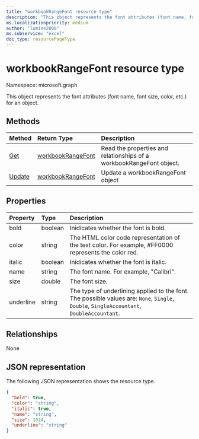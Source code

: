 ```yaml
---
title: "workbookRangeFont resource type"
description: "This object represents the font attributes (font name, font size, color, etc.) for an object."
ms.localizationpriority: medium
author: "lumine2008"
ms.subservice: "excel"
doc_type: resourcePageType
---
```


# workbookRangeFont resource type

Namespace: microsoft.graph

This object represents the font attributes (font name, font size, color, etc.) for an object.


## Methods

| Method		   | Return Type	|Description|
|:---------------|:--------|:----------|
|[Get](../api/rangefont-get.md) | [workbookRangeFont](workbookrangefont.md) |Read the properties and relationships of a workbookRangeFont object.|
|[Update](../api/rangefont-update.md) | [workbookRangeFont](workbookrangefont.md)	|Update a workbookRangeFont object|

## Properties
| Property	   | Type	|Description|
|:---------------|:--------|:----------|
|bold|boolean|Inidicates whether the font is bold.|
|color|string|The HTML color code representation of the text color. For example, #FF0000 represents the color red.|
|italic|boolean|Inidicates whether the font is italic.|
|name|string|The font name. For example, "Calibri".|
|size|double|The font size.|
|underline|string|The type of underlining applied to the font. The possible values are: `None`, `Single`, `Double`, `SingleAccountant`, `DoubleAccountant`.|

## Relationships
None


## JSON representation

The following JSON representation shows the resource type.

<!--{
  "blockType": "resource",
  "optionalProperties": [],
  "baseType": "microsoft.graph.entity",
  "@odata.type": "microsoft.graph.workbookRangeFont"
}-->

```json
{
  "bold": true,
  "color": "string",
  "italic": true,
  "name": "string",
  "size": 1024,
  "underline": "string"
}

```

<!-- uuid: 8fcb5dbc-d5aa-4681-8e31-b001d5168d79
2015-10-25 14:57:30 UTC -->
<!-- {
  "type": "#page.annotation",
  "description": "RangeFont resource",
  "keywords": "",
  "section": "documentation",
  "tocPath": ""
}-->

